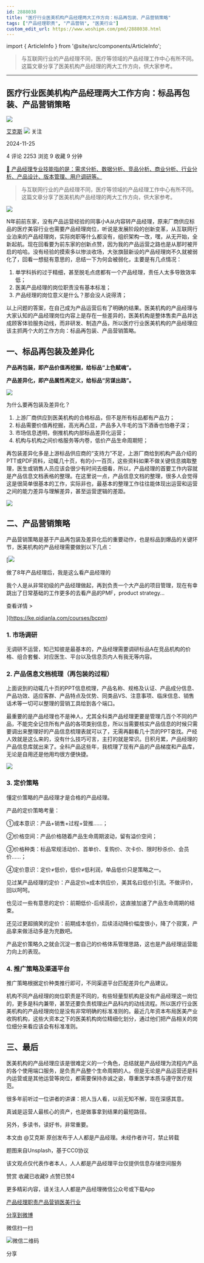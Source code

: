 ```yaml
---
id: 2888038
title: "医疗行业医美机构产品经理两大工作方向：标品再包装、产品营销策略"
tags: ["产品经理职责", "产品营销", "医美行业"]
custom_edit_url: https://www.woshipm.com/pmd/2888038.html
---
```

import { ArticleInfo } from '@site/src/components/ArticleInfo';

<ArticleInfo
    author="艾克斯"
    authorLink="https://www.woshipm.com/u/758432"
    published="2024-11-25"
    views={2253}
    comments={4}
    collects={9}
/>

> 与互联网行业的产品经理不同，医疗等领域的产品经理工作中心有所不同。这篇文章分享了医美机构产品经理的两大工作方向，供大家参考。

---

## 医疗行业医美机构产品经理两大工作方向：标品再包装、产品营销策略

[![](https://static.woshipm.com/pmapp_avatar_20241125195555_3112.jpeg?imageView2/1/w/72/h/72/q/100)](https://www.woshipm.com/u/758432)

[艾克斯](https://www.woshipm.com/u/758432) ![](https://static.woshipm.com/tag/1101_1@2x.png) 关注

2024-11-25

4 评论 2253 浏览 9 收藏 9 分钟

[🔗 产品经理专业技能指的是：需求分析、数据分析、竞品分析、商业分析、行业分析、产品设计、版本管理、用户调研等。](https://ke.qidianla.com/courses/90pm)

> 与互联网行业的产品经理不同，医疗等领域的产品经理工作中心有所不同。这篇文章分享了医美机构产品经理的两大工作方向，供大家参考。

![](https://image.woshipm.com/2023/04/17/381527c4-dcf5-11ed-9781-00163e0b5ff3.png)

N年前前东家，没有产品运营经验的同事小A从内容转产品经理，原来厂商供应标品的医疗美容行业也需要产品经理岗位，听说是发展阶段的创新变革，从互联网行业泊来的产品经理岗，实际岗职等什么都没有，组织架构一改，嘿，从无开始，全新起航。现在回看要为前东家的创新点赞，因为我的产品运营之路也是从那时被开启的哈哈。没有经验的摸索多以惨淡收场，大张旗鼓新设的产品经理岗不久就被弱化了，回看一想挺有意思的，总结一下为何会被弱化，主要是有几点情况：

1.  单学科拆的过于精细，甚至脱毛点痣都有一个产品经理，责任人太多导致效率低；
2.  医美产品经理的岗位职责没有基本标准；
3.  产品经理的岗位意义是什么？那会没人说得清；

以上问题的答案，在自己成为产品运营后有了明确的结果。医美机构的产品经理与大家认知的产品经理岗位内容上是存在一些差异的，医美机构是整体售卖产品并达成顾客体验服务动线，而非研发、制造产品，所以医疗行业医美机构的产品经理应该主抓两个大的工作方向：标品再包装、产品营销策略。

## **一、标品再包装及差异化**

**产品再包装，即产品价值再挖掘，给标品“上色赋魂”。**

**产品差异化，即产品属性再定义，给标品“另谋出路”。**

![](https://image.woshipm.com/2024/11/23/5044ade0-a947-11ef-9a4d-00163e0b5ff3.png)

为什么要再包装及差异化？

1.  上游厂商供应到医美机构的合格标品，但不是所有标品都有产品力；
2.  标品需要价值再挖掘，高光再凸显，产品多入牛毛的当下酒香也怕巷子深；
3.  市场信息透明，倒推机构内部标品差异化运营；
4.  机构与机构之间价格服务等内卷，低价产品生命周期短；

再包装差异化多是上游标品供应商的“支持力”不足，上游厂商给到机构产品介绍的PTT或PDF资料，动辄几十页，有的小一百页，这些资料如果不做关键信息摘取整理，医生或销售人员应该会很少有时间去细看，所以，产品经理的首要工作内容就是产品信息文档表格的整理。在这里说一点，产品信息文档的整理，很多人会觉得这是很简单很基本的工作，实际非也，最基本的整理工作往往能体现出运营和运营之间的能力差异与理解差异，甚至运营逻辑的差距。

![](https://image.woshipm.com/2024/11/23/b142da90-a947-11ef-9a4d-00163e0b5ff3.png)

## 二、产品营销策略

产品营销策略是基于产品再包装及差异化后的重要动作，也是标品到爆品的关键环节，医美机构的产品经理需要做到以下几点：

[![](https://image.woshipm.com/2023/08/02/bf59b8ba-30e4-11ee-88e7-00163e0b5ff3.png)

做了8年产品经理后，我是这么看产品经理的

我个人是从非常初级的产品经理做起，再到负责一个大产品的项目管理，现在有幸跳出了日常基础的工作更多的去看产品的PMF，product strategy...

查看详情 >

](https://ke.qidianla.com/courses/bcpm)

### 1\. 市场调研

无调研不运营，知己知彼是最基本的，产品经理需要调研标品A在竞品机构的价格、组合套餐、对应医生、平台以及信息页内人有我无等内容。

### **2.** 产品信息文档梳理（再包装的过程）

上面说到的动辄几十页的PPT信息梳理，产品名称、规格及认证、产品成分信息、产品功效、适应客群、产品特点及优势、同类品VS、注意事项、临床信息、销售话术等一切可以整理的营销工具给到各个端口。

最重要的是产品经理也不是神人，尤其全科类产品经理更要是管理几百个不同的产品，不能完全记住所有产品的各项类别信息，所以当需要核实产品信息的时候只需要调出来整理好的产品信息梳理表就可以了，无需再翻看几十页的PPT查找。产经人效就是这么来的，没有什么技巧可言，主打的就是常识。日积月累，产品经理的产品信息库就出来了。全科产品这些年，我梳理了现有产品的产品梯度和产品库，无论是自用还是他用均很方便快捷。

![](https://image.woshipm.com/2024/11/23/c8428dca-a948-11ef-b734-00163e0b5ff3.png)

### 3\. 定价策略

懂定价策略的产品经理才是合格的产品经理。

产品的定价策略考量：

①成本意识：产品+销售+过程+营推……；

②价格空间：产品价格随着产品生命周期波动，留有溢价空间；

③价格种类：标品常规活动价、首单价、复购价、次卡价、限时秒杀价、会员价……；

④定价意识：定价≠低价，低价≠低利润，单品低价只是策略之一。

见过某产品经理的定价：产品定价≈成本供应价，美其名曰低价引流。不做评价，回以呵呵。

也见过一些有意思的定价：前期低价-后续高价，这直接加速了产品生命周期的结束。

还见过更超搞笑的定价：前期成本低价，后续活动降价幅度很小，降了个寂寞，产品拿来做活动多是为充数吧。

产品定价策略久之就会沉淀一套自己的价格体系管理思路，这也是产品经理运营能力向上的表现。

### 4\. 推广策略及渠道平台

推广策略根据定价种类推行即可，不同渠道平台匹配差异化产品建议。

机构不同产品经理的岗位职责是不同的，有些轻量型机构是没有产品经理这一岗位的，更多是科内兼带，甚至还要负责梳理出产品科内的动线流程。所以医疗行业医美机构的产品经理岗位是没有非常明确的标准准则的。最近几年资本布局医美产业收购机构，这些大资本之下的医美机构岗位精细化划分，通过他们把产品相关的岗位细分来看应该会有标准准则。

## 三、最后

医美机构的产品经理应该是很难定义的一个角色，总结就是产品经理为流程内产品的各个使用端口服务，是负责产品整个生命周期的人。但是无论是产品运营还是科内运营或是其他运营等岗位，都需要保持赤诚之姿，尊重医学本质与遵守医疗规范。

很多年前听过一位讲者的讲课：把人当人看，以前无知不解，现在深感其意。

真诚是运营人最核心的资产，也是做事拿到结果的最短路径。

另外，多读书，读好书，非常重要。

本文由 @艾克斯 原创发布于人人都是产品经理。未经作者许可，禁止转载

题图来自Unsplash，基于CC0协议

该文观点仅代表作者本人，人人都是产品经理平台仅提供信息存储空间服务

赞赏 收藏已收藏9 点赞已赞4

更多精彩内容，请关注人人都是产品经理微信公众号或下载App

[产品经理职责](https://www.woshipm.com/tag/%e4%ba%a7%e5%93%81%e7%bb%8f%e7%90%86%e8%81%8c%e8%b4%a3)[产品营销](https://www.woshipm.com/tag/%e4%ba%a7%e5%93%81%e8%90%a5%e9%94%80)[医美行业](https://www.woshipm.com/tag/%e5%8c%bb%e7%be%8e%e8%a1%8c%e4%b8%9a)

[分享到微博](https://service.weibo.com/share/share.php?appkey=2775287854&title=医疗行业医美机构产品经理两大工作方向：标品再包装、产品营销策略&url=https://www.woshipm.com/pmd/2888038.html&pic=https://image.woshipm.com/2023/04/17/381527c4-dcf5-11ed-9781-00163e0b5ff3.png)

微信扫一扫

![微信二维码](https://api.pwmqr.com/qrcode/create/?url=https://www.woshipm.com/pmd/2888038.html)

分享